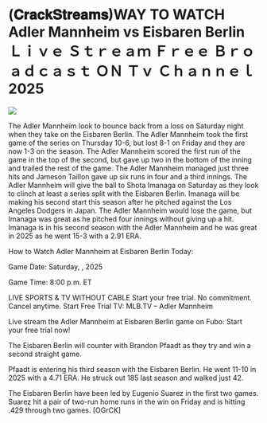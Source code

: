 # (𝐂𝐫𝐚𝐜𝐤𝐒𝐭𝐫𝐞𝐚𝐦𝐬)WAY TO WATCH Adler Mannheim vs Eisbaren Berlin Ｌｉｖｅ Ｓｔｒｅａｍ Ｆｒｅｅ Ｂｒｏａｄｃａｓｔ ＯＮ Ｔｖ Ｃｈａｎｎｅｌ  2025  
  
  
[![](https://i.imgur.com/qSNzIqt.png)](https://movie.rssnews.media/fegsqnBo.php)  
  
The Adler Mannheim look to bounce back from a loss on Saturday night when they take on the Eisbaren Berlin. The Adler Mannheim took the first game of the series on Thursday 10-6, but lost 8-1 on Friday and they are now 1-3 on the season. The Adler Mannheim scored the first run of the game in the top of the second, but gave up two in the bottom of the inning and trailed the rest of the game. The Adler Mannheim managed just three hits and Jameson Taillon gave up six runs in four and a third innings. The Adler Mannheim will give the ball to Shota Imanaga on Saturday as they look to clinch at least a series split with the Eisbaren Berlin. Imanaga will be making his second start this season after he pitched against the Los Angeles Dodgers in Japan. The Adler Mannheim would lose the game, but Imanaga was great as he pitched four innings without giving up a hit. Imanaga is in his second season with the Adler Mannheim and he was great in 2025 as he went 15-3 with a 2.91 ERA.

How to Watch Adler Mannheim at Eisbaren Berlin Today:

Game Date: Saturday, , 2025

Game Time: 8:00 p.m. ET

LIVE SPORTS & TV WITHOUT CABLE
Start your free trial. No commitment. Cancel anytime.
Start Free Trial
TV: MLB.TV – Adler Mannheim

Live stream the Adler Mannheim at Eisbaren Berlin game on Fubo: Start your free trial now!

The Eisbaren Berlin will counter with Brandon Pfaadt as they try and win a second straight game.

Pfaadt is entering his third season with the Eisbaren Berlin. He went 11-10 in 2025 with a 4.71 ERA. He struck out 185 last season and walked just 42.

The Eisbaren Berlin have been led by Eugenio Suarez in the first two games. Suarez hit a pair of two-run home runs in the win on Friday and is hitting .429 through two games. [OGrCK]